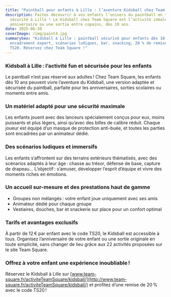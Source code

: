 ```yaml
---
title: "Paintball pour enfants à Lille : l’aventure Kidsball chez Team Square"
description: Faites découvrir à vos enfants l’univers du paintball en toute
  sécurité à Lille ! Le Kidsball chez Team Square est l’activité idéale pour un
  anniversaire ou une sortie entre copains, dès 10 ans.
date: 2025-06-30
coverImage: /img/paint4.jpg
summarySeo: "Kidsball à Lille : paintball sécurisé pour enfants dès 10 ans,
  encadrement expert, scénarios ludiques, bar, snacking, 20 % de remise avec
  TS20. Réservez chez Team Square !"
---
```


### **Kidsball à Lille : l’activité fun et sécurisée pour les enfants**

Le paintball n’est pas réservé aux adultes ! Chez Team Square, les enfants dès 10 ans peuvent vivre l’aventure du Kidsball, une version adaptée et sécurisée du paintball, parfaite pour les anniversaires, sorties scolaires ou moments entre amis.

### **Un matériel adapté pour une sécurité maximale**

Les enfants jouent avec des lanceurs spécialement conçus pour eux, moins puissants et plus légers, ainsi qu’avec des billes de calibre réduit. Chaque joueur est équipé d’un masque de protection anti-buée, et toutes les parties sont encadrées par un animateur dédié.

### **Des scénarios ludiques et immersifs**

Les enfants s’affrontent sur des terrains extérieurs thématisés, avec des scénarios adaptés à leur âge : chasse au trésor, défense de base, capture de drapeau… L’objectif : s’amuser, développer l’esprit d’équipe et vivre des moments riches en émotions.

### **Un accueil sur-mesure et des prestations haut de gamme**

- Groupes non mélangés : votre enfant joue uniquement avec ses amis
- Animateur dédié pour chaque groupe
- Vestiaires, douches, bar et snackerie sur place pour un confort optimal

### **Tarifs et avantages exclusifs**

À partir de 12 € par enfant avec le code TS20, le Kidsball est accessible à tous. Organisez l’anniversaire de votre enfant ou une sortie originale en toute simplicité, sans changer de lieu grâce aux 22 activités proposées sur le site Team Square.

### **Offrez à votre enfant une expérience inoubliable !**

Réservez le Kidsball à Lille sur [www.team-square.fr/activiteTeamSquare/kidsball/](http://www.team-square.fr/activiteTeamSquare/kidsball/) et profitez d’une remise de 20 % avec le code TS20 !
